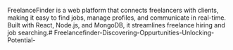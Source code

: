 FreelanceFinder is a web platform that connects freelancers with clients, making it easy to find jobs, manage profiles, and communicate in real-time. Built with React, Node.js, and MongoDB, it streamlines freelance hiring and job searching.# Freelancefinder-Discovering-Oppurtunities-Unlocking-Potential-
